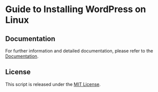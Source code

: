 # Guide to Installing WordPress on Linux

## Documentation

For further information and detailed documentation, please refer to the [Documentation](https://docs.arduinodenis.com/github/diverse-coding-projects/diverse-coding-projects/wordpress-on-linux).

## License

This script is released under the [MIT License](LICENSE).

